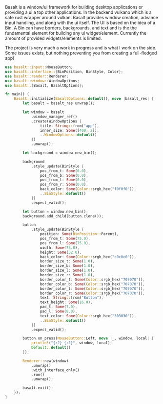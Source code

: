 Basalt is a window/ui framework for building desktop applications or providing a ui a top other applications. In the backend vulkano which is a safe rust wrapper around vulkan. Basalt provides window creation, advance input handling, and along with the ui itself. The UI is based on the idea of a Bin. A Bin can have borders, backgrounds, and text and is the the fundamental element for building any ui widget/element. Currently the amount of provided widgets/elements is limited.

The project is very much a work in progress and is what I work on the side. Some issues exists, but nothing preventing you from creating a full-fledged app!

```rust
use basalt::input::MouseButton;
use basalt::interface::{BinPosition, BinStyle, Color};
use basalt::render::Renderer;
use basalt::window::WindowOptions;
use basalt::{Basalt, BasaltOptions};

fn main() {
    Basalt::initialize(BasaltOptions::default(), move |basalt_res| {
        let basalt = basalt_res.unwrap();

        let window = basalt
            .window_manager_ref()
            .create(WindowOptions {
                title: String::from("app"),
                inner_size: Some([400; 2]),
                ..WindowOptions::default()
            })
            .unwrap();

        let background = window.new_bin();

        background
            .style_update(BinStyle {
                pos_from_t: Some(0.0),
                pos_from_b: Some(0.0),
                pos_from_l: Some(0.0),
                pos_from_r: Some(0.0),
                back_color: Some(Color::srgb_hex("f0f0f0")),
                ..BinStyle::default()
            })
            .expect_valid();

        let button = window.new_bin();
        background.add_child(button.clone());

        button
            .style_update(BinStyle {
                position: Some(BinPosition::Parent),
                pos_from_t: Some(75.0),
                pos_from_l: Some(75.0),
                width: Some(75.0),
                height: Some(32.0),
                back_color: Some(Color::srgb_hex("c0c0c0")),
                border_size_t: Some(1.0),
                border_size_b: Some(1.0),
                border_size_l: Some(1.0),
                border_size_r: Some(1.0),
                border_color_t: Some(Color::srgb_hex("707070")),
                border_color_b: Some(Color::srgb_hex("707070")),
                border_color_l: Some(Color::srgb_hex("707070")),
                border_color_r: Some(Color::srgb_hex("707070")),
                text: String::from("Button"),
                text_height: Some(16.0),
                pad_t: Some(7.0),
                pad_l: Some(8.0),
                text_color: Some(Color::srgb_hex("303030")),
                ..BinStyle::default()
            })
            .expect_valid();

        button.on_press(MouseButton::Left, move |_, window, local| {
            println!("{:?} {:?}", window, local);
            Default::default()
        });

        Renderer::new(window)
            .unwrap()
            .with_interface_only()
            .run()
            .unwrap();

        basalt.exit();
    });
}
```
